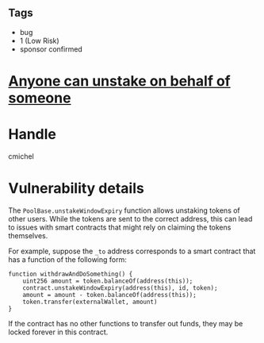 ## Tags

- bug
- 1 (Low Risk)
- sponsor confirmed

# [Anyone can unstake on behalf of someone](https://github.com/code-423n4/2021-07-sherlock-findings/issues/114) 

# Handle

cmichel


# Vulnerability details

The `PoolBase.unstakeWindowExpiry` function allows unstaking tokens of other users.
While the tokens are sent to the correct address, this can lead to issues with smart contracts that might rely on claiming the tokens themselves.

For example, suppose the `_to` address corresponds to a smart contract that has a function of the following form:

```solidity
function withdrawAndDoSomething() {
    uint256 amount = token.balanceOf(address(this));
    contract.unstakeWindowExpiry(address(this), id, token);
    amount = amount - token.balanceOf(address(this));
    token.transfer(externalWallet, amount)
}
```

If the contract has no other functions to transfer out funds, they may be locked forever in this contract.

